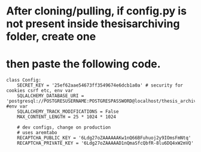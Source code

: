 # After cloning/pulling, if config.py is not present inside thesisarchiving folder, create one
# then paste the following code.


	class Config:
		SECRET_KEY = '25ef62aae54673ff3549674e6dcb1a0a' # security for cookies csrf etc, env var
		SQLALCHEMY_DATABASE_URI = 'postgresql://POSTGRESUSERNAME:POSTGRESPASSWORD@localhost/thesis_archiving_db' #env var
		SQLALCHEMY_TRACK_MODIFICATIONS = False
		MAX_CONTENT_LENGTH = 25 * 1024 * 1024

		# dev configs, change on production
		# uses aremtabo
		RECAPTCHA_PUBLIC_KEY = '6Ldg27oZAAAAAAKw1nQ66BFuhuoj2y9IOmsFmNtq'
		RECAPTCHA_PRIVATE_KEY = '6Ldg27oZAAAAAD1nQmaSfcQbfR-8lu6DQ4xW2mVQ'

